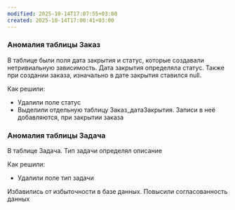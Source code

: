 ```yaml
---
modified: 2025-10-14T17:07:55+03:00
created: 2025-10-14T17:00:41+03:00
---
```

### Аномалия таблицы Заказ
В таблице были поля дата закрытия и статус, которые создавали нетривиальную зависимость. Дата закрытия определяла статус. Также при создании заказа, изначально в дате закрытия ставился null.

Как решили:
- Удалили поле статус
- Выделили отдельную таблицу Заказ_датаЗакрытия. Записи в неё добавляются, при закрытии заказа

### Аномалия таблицы Задача
В таблице Задача. Тип задачи определял описание

Как решили:
- Удалили поле тип задачи

Избавились от избыточности в базе данных. Повысили согласованность данных

